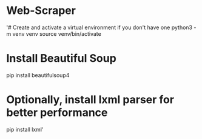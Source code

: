 # Web-Scraper
'# Create and activate a virtual environment if you don't have one
python3 -m venv venv
source venv/bin/activate

# Install Beautiful Soup
pip install beautifulsoup4

# Optionally, install lxml parser for better performance
pip install lxml'

